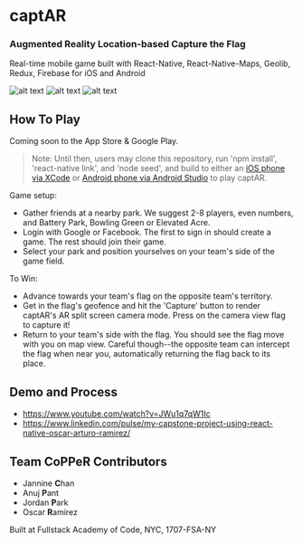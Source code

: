 # captAR

### Augmented Reality Location-based Capture the Flag

Real-time mobile game built with React-Native, React-Native-Maps, Geolib, Redux, Firebase for iOS and Android

![alt text](http://i.giphy.com/xT1R9OOBpiRmVANe92.gif "Login") ![alt text](https://i.giphy.com/3ov9jZVsR77uErz3m8.gif "Create or Join") ![alt text](http://i.giphy.com/3ohhwvlz95H4DvbsKQ.gif "Gameplay")

## How To Play

Coming soon to the App Store & Google Play. 

> Note: Until then, users may clone this repository, run 'npm install', 'react-native link', and 'node seed', and build to either an [iOS phone via XCode](https://developer.apple.com/library/content/documentation/IDEs/Conceptual/AppDistributionGuide/LaunchingYourApponDevices/LaunchingYourApponDevices.html) or [Android phone via Android Studio](https://developer.android.com/studio/run/device.html#connect) to play captAR.

Game setup:

* Gather friends at a nearby park. We suggest 2-8 players, even numbers, and Battery Park, Bowling Green or Elevated Acre.
* Login with Google or Facebook. The first to sign in should create a game. The rest should join their game.
* Select your park and position yourselves on your team's side of the game field.

To Win:

* Advance towards your team's flag on the opposite team's territory.
* Get in the flag's geofence and hit the 'Capture' button to render captAR's AR split screen camera mode. Press on the camera view flag to capture it! 
* Return to your team's side with the flag. You should see the flag move with you on map view. Careful though--the opposite team can intercept the flag when near you, automatically returning the flag back to its place. 

## Demo and Process
* https://www.youtube.com/watch?v=JWu1q7qW1Ic
* https://www.linkedin.com/pulse/my-capstone-project-using-react-native-oscar-arturo-ramirez/

## Team CoPPeR Contributors
- Jannine **C**han
- Anuj **P**ant
- Jordan **P**ark
- Oscar **R**amirez

Built at Fullstack Academy of Code, NYC, 1707-FSA-NY
